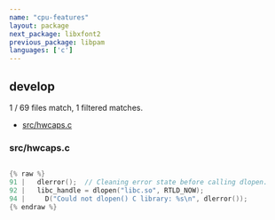 ```yaml
---
name: "cpu-features"
layout: package
next_package: libxfont2
previous_package: libpam
languages: ['c']
---
```

## develop
1 / 69 files match, 1 filtered matches.

 - [src/hwcaps.c](#srchwcapsc)

### src/hwcaps.c

```c

{% raw %}
91 |   dlerror();  // Cleaning error state before calling dlopen.
92 |   libc_handle = dlopen("libc.so", RTLD_NOW);
94 |     D("Could not dlopen() C library: %s\n", dlerror());
{% endraw %}

```